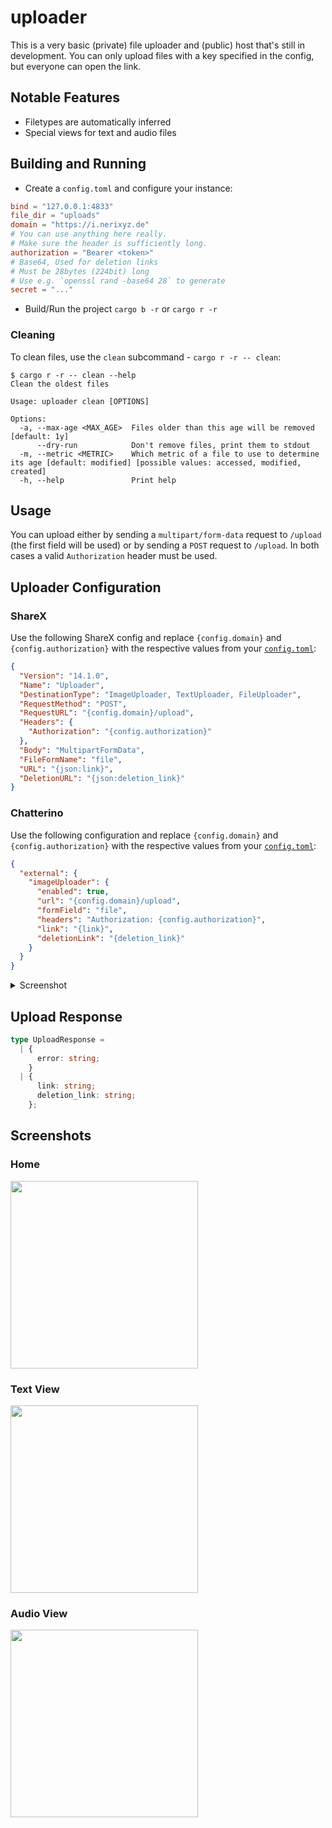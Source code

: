 # uploader

This is a very basic (private) file uploader and (public) host that's still in development.
You can only upload files with a key specified in the config,
but everyone can open the link.

## Notable Features

- Filetypes are automatically inferred
- Special views for text and audio files

## Building and Running

- Create a `config.toml` and configure your instance:

```toml
bind = "127.0.0.1:4833"
file_dir = "uploads"
domain = "https://i.nerixyz.de"
# You can use anything here really.
# Make sure the header is sufficiently long.
authorization = "Bearer <token>"
# Base64, Used for deletion links
# Must be 28bytes (224bit) long
# Use e.g. `openssl rand -base64 28` to generate
secret = "..."
```

- Build/Run the project `cargo b -r` or `cargo r -r`

### Cleaning

To clean files, use the `clean` subcommand - `cargo r -r -- clean`:

```text
$ cargo r -r -- clean --help
Clean the oldest files

Usage: uploader clean [OPTIONS]

Options:
  -a, --max-age <MAX_AGE>  Files older than this age will be removed [default: 1y]
      --dry-run            Don't remove files, print them to stdout
  -m, --metric <METRIC>    Which metric of a file to use to determine its age [default: modified] [possible values: accessed, modified, created]
  -h, --help               Print help
```

## Usage

You can upload either by sending a `multipart/form-data` request to `/upload` (the first field will be used) or by sending a `POST` request to `/upload`.
In both cases a valid `Authorization` header must be used.

## Uploader Configuration

### ShareX

Use the following ShareX config and replace `{config.domain}` and `{config.authorization}` with the respective values from your [`config.toml`](#building-and-running):

```json
{
  "Version": "14.1.0",
  "Name": "Uploader",
  "DestinationType": "ImageUploader, TextUploader, FileUploader",
  "RequestMethod": "POST",
  "RequestURL": "{config.domain}/upload",
  "Headers": {
    "Authorization": "{config.authorization}"
  },
  "Body": "MultipartFormData",
  "FileFormName": "file",
  "URL": "{json:link}",
  "DeletionURL": "{json:deletion_link}"
}
```

### Chatterino

Use the following configuration and replace `{config.domain}` and `{config.authorization}` with the respective values from your [`config.toml`](#building-and-running):

```json
{
  "external": {
    "imageUploader": {
      "enabled": true,
      "url": "{config.domain}/upload",
      "formField": "file",
      "headers": "Authorization: {config.authorization}",
      "link": "{link}",
      "deletionLink": "{deletion_link}"
    }
  }
}
```

<details>
<summary>Screenshot</summary>

![](https://user-images.githubusercontent.com/19953266/208187827-37564bf8-7dd3-48a2-9f7a-c007413249c0.png)

</details>

## Upload Response

```typescript
type UploadResponse =
  | {
      error: string;
    }
  | {
      link: string;
      deletion_link: string;
    };
```

## Screenshots

### Home

<img src="https://user-images.githubusercontent.com/19953266/195892956-0cb2bb14-f81d-4378-8ea6-97d8d02c2570.png" height="300px"/>

### Text View

<img src="https://user-images.githubusercontent.com/19953266/195894115-654a7661-9d10-4c09-bac7-c1ba0d20053c.png" height="300px"/>

### Audio View

<img src="https://user-images.githubusercontent.com/19953266/195894521-d1910407-54e6-412c-98af-e714ec6647e6.png" height="300px"/>
